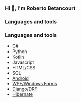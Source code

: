 ### Hi 👋, I'm Roberto Betancourt

<!-- ### Learning on [Kave Home](https://kavehome.com/) -->

### Languages and tools

### Languages and tools
- C#
- Python
- Kotlin
- Javascript
- HTML/CSS
- SQL
- [Android](https://developer.android.com/)
- [WPF/Windows Forms](https://docs.microsoft.com/en-us/visualstudio/designers/getting-started-with-wpf?view=vs-2022#get-started-with-wpf)
- [Django/DRF](https://www.django-rest-framework.org/)
- [Hibernate](https://hibernate.org/)
